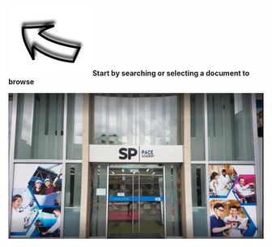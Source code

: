 
![Searcharrow](/assets/ARROWMAIN.PNG) **Start by searching or selecting a document to browse**

![PACE Front](/assets/PACE.PNG) 
